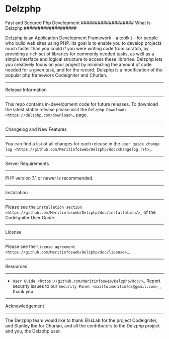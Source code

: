# Delzphp
Fast and Secured Php Development
###################
What is Delzphp
###################

Delzphp is an Application Development Framework - a toolkit - for people
who build web sites using PHP. Its goal is to enable you to develop projects
much faster than you could if you were writing code from scratch, by providing
a rich set of libraries for commonly needed tasks, as well as a simple
interface and logical structure to access these libraries. Delzphp lets
you creatively focus on your project by minimizing the amount of code needed
for a given task, and for the record, Delzphp is a modification of the popular
php framework Codeigniter and Churian.

*******************
Release Information
*******************

This repo contains in-development code for future releases. To download the
latest stable release please visit the `Delzphp Downloads
<https://delzphp.com/download>`_ page.

**************************
Changelog and New Features
**************************

You can find a list of all changes for each release in the `user
guide change log <https://github.com/Meritinfosweb/Delzphp/doc/changelog.rst>`_.

*******************
Server Requirements
*******************

PHP version 7.1 or newer is recommended.

************
Installation
************

Please see the `installation section <https://github.com/Meritinfosweb/Delzphp/doc/installation/>`_
of the CodeIgniter User Guide.

*******
License
*******

Please see the `license
agreement <https://github.com/Meritinfosweb/Delzphp/doc/license>`_.

*********
Resources
*********

-  `User Guide <https://github.com/Meritinfosweb/Delzphp/doc/>`_
Report security issues to our `Security Panel <mailto:meritinfos@gmail.com>`_,
thank you.

***************
Acknowledgement
***************

The Delzphp team would like to thank EllisLab for the project Codeigniter, and 
Stanley Ibe for Churian, and all the contributors to the Delzphp project and you, 
the Delzphp user.

